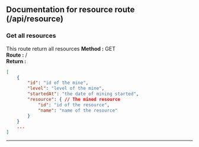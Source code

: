 ## Documentation for resource route (/api/resource)

### Get all resources
This route return all resources
**Method :** GET  
**Route :** /  
**Return :**  
```json
[
    {
        "id": "id of the mine",
        "level": "level of the mine",
        "startedAt": "the date of mining started",
        "resource": { // The mined resource
            "id": "id of the resource",
            "name": "name of the resource"
        }
    }
    ...
]
```
---